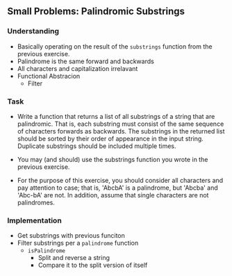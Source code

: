 ## Small Problems: Palindromic Substrings

### Understanding
- Basically operating on the result of the `substrings` function from the previous exercise.
- Palindrome is the same forward and backwards
- All characters and capitalization irrelavant
- Functional Abstracion
  + Filter

### Task
- Write a function that returns a list of all substrings of a string that are palindromic. That is, each substring must consist of the same sequence of characters forwards as backwards. The substrings in the returned list should be sorted by their order of appearance in the input string. Duplicate substrings should be included multiple times.

- You may (and should) use the substrings function you wrote in the previous exercise.

- For the purpose of this exercise, you should consider all characters and pay attention to case; that is, 'AbcbA' is a palindrome, but 'Abcba' and 'Abc-bA' are not. In addition, assume that single characters are not palindromes.

### Implementation
- Get substrings with previous funciton
- Filter substrings per a `palindrome` function
  + `isPalindrome`
    * Split and reverse a string
    * Compare it to the split version of itself